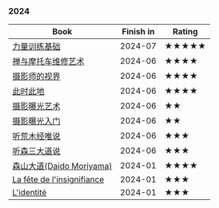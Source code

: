 ### 2024

| Book                                                                            | Finish in | Rating |
| ------------------------------------------------------------------------------- | --------- | ------ |
| [力量训练基础](https://book.douban.com/subject/26863470/)                             | 2024-07   | ★★★★★  |
| [禅与摩托车维修艺术](https://book.douban.com/subject/30208077/)                          | 2024-06   | ★★★★   |
| [摄影师的视界](https://book.douban.com/subject/35170842/)                             | 2024-06   | ★★★★   |
| [此时此地](https://book.douban.com/subject/35356133/)                               | 2024-06   | ★★★★   |
| [摄影曝光艺术](https://book.douban.com/subject/30180564/)                             | 2024-06   | ★★     |
| [摄影曝光入门](https://book.douban.com/subject/30431469/)                             | 2024-06   | ★★     |
| [听荒木经唯说](https://book.douban.com/subject/27039353/)                             | 2024-06   | ★★★    |
| [听森三大道说](https://book.douban.com/subject/27039347/)                             | 2024-06   | ★★★    |
| [森山大道(Daido Moriyama)](https://book.douban.com/subject/27601597/)               | 2024-01   | ★★★★   |
| [La fête de l'insignifiance](https://book.douban.com/subject/25881325/?_dtcc=1) | 2024-01   | ★★★    |
| [L'identité](https://book.douban.com/subject/1030366/)                          | 2024-01   | ★★★    |
